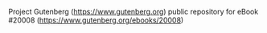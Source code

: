 Project Gutenberg (https://www.gutenberg.org) public repository for eBook #20008 (https://www.gutenberg.org/ebooks/20008)

